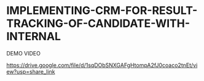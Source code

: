 # IMPLEMENTING-CRM-FOR-RESULT-TRACKING-OF-CANDIDATE-WITH-INTERNAL

DEMO VIDEO

https://drive.google.com/file/d/1sqDObSNXGAFgHtompA2fJ0coaco2tnEt/view?usp=share_link
